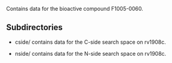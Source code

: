 Contains data for the bioactive compound F1005-0060.

## Subdirectories

- cside/ contains data for the C-side search space on rv1908c.

- nside/ contains data for the N-side search space on rv1908c.

